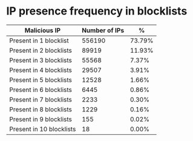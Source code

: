 # IP presence frequency in blocklists
| Malicious IP | Number of IPs | % |
|----|----|----|
| Present in 1 blocklist | 556190 | 73.79% |
| Present in 2 blocklists | 89919 | 11.93% |
| Present in 3 blocklists | 55568 | 7.37% |
| Present in 4 blocklists | 29507 | 3.91% |
| Present in 5 blocklists | 12528 | 1.66% |
| Present in 6 blocklists | 6445 | 0.86% |
| Present in 7 blocklists | 2233 | 0.30% |
| Present in 8 blocklists | 1229 | 0.16% |
| Present in 9 blocklists | 155 | 0.02% |
| Present in 10 blocklists | 18 | 0.00% |
